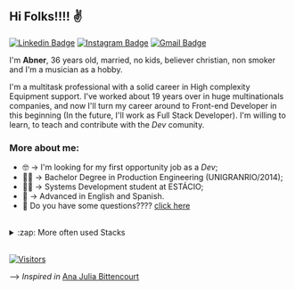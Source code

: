 ## Hi Folks!!!! :v:

[![Linkedin Badge](https://img.shields.io/badge/-LinkedIn-blue?style=flat-square&logo=Linkedin&logoColor=white&link=https://www.linkedin.com/in/abnersouza-dev/)](https://www.linkedin.com/in/abnersouza-dev/)
[![Instagram Badge](https://img.shields.io/badge/-Instagram-purple?style=flat-square&logo=Instagram&logoColor=white&link=https://www.instagram.com/abner.s.silva/)](https://www.instagram.com/abner.s.silva/)
[![Gmail Badge](https://img.shields.io/badge/-Gmail-c14438?style=flat-square&logo=Gmail&logoColor=white&link=mailto:silva.s.abner@gmail.com)](mailto:silva.s.abner@gmail.com)

I'm __Abner__, 36 years old, married, no kids, believer christian, non smoker and I'm a musician as a hobby.

I'm a multitask professional with a solid career in High complexity Equipment support. I've worked about 19 years over in huge multinationals companies, and now I'll turn my career around to Front-end Developer in this beginning (In the future, I'll work as Full Stack Developer). I'm willing to learn, to teach and contribute with the *Dev* comunity. 


### More about me:
- :nerd_face: -> I'm looking for my first opportunity job as a *Dev*;
- :construction_worker_man: -> Bachelor Degree in Production Engineering (UNIGRANRIO/2014);
- :technologist: -> Systems Development student at ESTÁCIO;
- :muscle: -> Advanced in English and Spanish.
- 💬  Do you have some questions???? [click here](https://github.com/abnerssilva/abnerssilva/issues)
<br/>

<details>
  <summary>:zap: More often used Stacks </summary>
  <img src="https://github-readme-stats.vercel.app/api/top-langs/?username=abnerssilva&layout=compact&bg_color=ffffff&text_color=333333">
</details>
<br/>

[![Visitors](https://visitor-badge.glitch.me/badge?page_id=github/abnerssilva)](https://github.com/abnerssilva) 

--> *Inspired in* [Ana Julia Bittencourt](https://github.com/anajuliabit)

